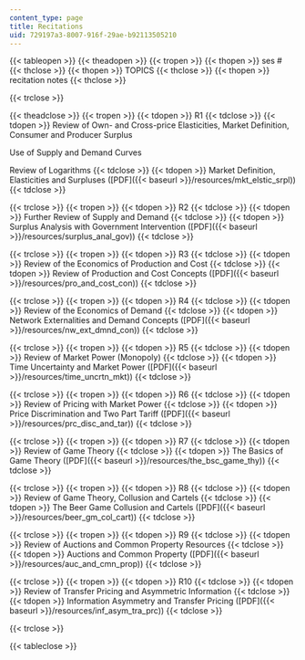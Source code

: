 ```yaml
---
content_type: page
title: Recitations
uid: 729197a3-8007-916f-29ae-b92113505210
---
```


{{< tableopen >}}
{{< theadopen >}}
{{< tropen >}}
{{< thopen >}}
ses #
{{< thclose >}}
{{< thopen >}}
TOPICS
{{< thclose >}}
{{< thopen >}}
recitation notes
{{< thclose >}}

{{< trclose >}}

{{< theadclose >}}
{{< tropen >}}
{{< tdopen >}}
R1
{{< tdclose >}}
{{< tdopen >}}
Review of Own- and Cross-price Elasticities, Market Definition, Consumer and Producer Surplus  
  
Use of Supply and Demand Curves  
  
Review of Logarithms
{{< tdclose >}}
{{< tdopen >}}
Market Definition, Elasticities and Surpluses ([PDF]({{< baseurl >}}/resources/mkt_elstic_srpl))
{{< tdclose >}}

{{< trclose >}}
{{< tropen >}}
{{< tdopen >}}
R2
{{< tdclose >}}
{{< tdopen >}}
Further Review of Supply and Demand
{{< tdclose >}}
{{< tdopen >}}
Surplus Analysis with Government Intervention ([PDF]({{< baseurl >}}/resources/surplus_anal_gov))
{{< tdclose >}}

{{< trclose >}}
{{< tropen >}}
{{< tdopen >}}
R3
{{< tdclose >}}
{{< tdopen >}}
Review of the Economics of Production and Cost
{{< tdclose >}}
{{< tdopen >}}
Review of Production and Cost Concepts ([PDF]({{< baseurl >}}/resources/pro_and_cost_con))
{{< tdclose >}}

{{< trclose >}}
{{< tropen >}}
{{< tdopen >}}
R4
{{< tdclose >}}
{{< tdopen >}}
Review of the Economics of Demand
{{< tdclose >}}
{{< tdopen >}}
Network Externalities and Demand Concepts ([PDF]({{< baseurl >}}/resources/nw_ext_dmnd_con))
{{< tdclose >}}

{{< trclose >}}
{{< tropen >}}
{{< tdopen >}}
R5
{{< tdclose >}}
{{< tdopen >}}
Review of Market Power (Monopoly)
{{< tdclose >}}
{{< tdopen >}}
Time Uncertainty and Market Power ([PDF]({{< baseurl >}}/resources/time_uncrtn_mkt))
{{< tdclose >}}

{{< trclose >}}
{{< tropen >}}
{{< tdopen >}}
R6
{{< tdclose >}}
{{< tdopen >}}
Review of Pricing with Market Power
{{< tdclose >}}
{{< tdopen >}}
Price Discrimination and Two Part Tariff ([PDF]({{< baseurl >}}/resources/prc_disc_and_tar))
{{< tdclose >}}

{{< trclose >}}
{{< tropen >}}
{{< tdopen >}}
R7
{{< tdclose >}}
{{< tdopen >}}
Review of Game Theory
{{< tdclose >}}
{{< tdopen >}}
The Basics of Game Theory ([PDF]({{< baseurl >}}/resources/the_bsc_game_thy))
{{< tdclose >}}

{{< trclose >}}
{{< tropen >}}
{{< tdopen >}}
R8
{{< tdclose >}}
{{< tdopen >}}
Review of Game Theory, Collusion and Cartels
{{< tdclose >}}
{{< tdopen >}}
The Beer Game Collusion and Cartels ([PDF]({{< baseurl >}}/resources/beer_gm_col_cart))
{{< tdclose >}}

{{< trclose >}}
{{< tropen >}}
{{< tdopen >}}
R9
{{< tdclose >}}
{{< tdopen >}}
Review of Auctions and Common Property Resources
{{< tdclose >}}
{{< tdopen >}}
Auctions and Common Property ([PDF]({{< baseurl >}}/resources/auc_and_cmn_prop))
{{< tdclose >}}

{{< trclose >}}
{{< tropen >}}
{{< tdopen >}}
R10
{{< tdclose >}}
{{< tdopen >}}
Review of Transfer Pricing and Asymmetric Information
{{< tdclose >}}
{{< tdopen >}}
Information Asymmetry and Transfer Pricing ([PDF]({{< baseurl >}}/resources/inf_asym_tra_prc))
{{< tdclose >}}

{{< trclose >}}

{{< tableclose >}}